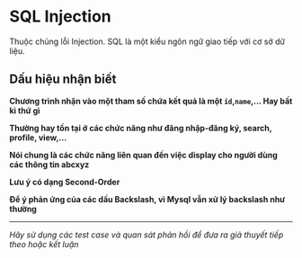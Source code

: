 # SQL Injection

Thuộc chủng lỗi Injection. SQL là một kiểu ngôn ngữ giao tiếp với cơ sở dữ liệu.

## Dấu hiệu nhận biết

**Chương trình nhận vào một tham số chứa kết quả là một `id`,`name`,... Hay bất kì thứ gì**

**Thường hay tồn tại ở các chức năng như đăng nhập-đăng ký, search, profile, view,...** 

**Nói chung là các chức năng liên quan đến việc display cho người dùng các thông tin abcxyz**

**Lưu ý có dạng Second-Order**

**Để ý phản ứng của các dấu Backslash, vì Mysql vẫn xử lý backslash như thường**

----

*Hãy sử dụng các test case và quan sát phản hồi để đưa ra giả thuyết tiếp theo hoặc kết luận*
